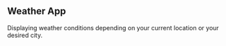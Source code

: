 ## Weather App

Displaying weather conditions depending on your current location or your desired city. 
